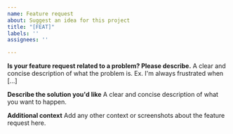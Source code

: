 ```yaml
---
name: Feature request
about: Suggest an idea for this project
title: "[FEAT]"
labels: ''
assignees: ''

---
```


**Is your feature request related to a problem? Please describe.**
A clear and concise description of what the problem is. Ex. I'm always frustrated when [...]

**Describe the solution you'd like**
A clear and concise description of what you want to happen.


**Additional context**
Add any other context or screenshots about the feature request here.
